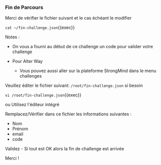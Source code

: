 
### Fin de Parcours


Merci de vérifier le fichier suivant et le cas échéant le modifier

`cat ~/fin-challenge.json`{{exec}}

Notes : 

- On vous a fourni au début de ce challenge un code pour valider votre challenge


- Pour Alter Way
  - Vous pouvez aussi aller sur la plateforme StrongMind dans le menu challenges


Veuillez éditer le fichier suivant: `/root/fin-challenge.json` si besoin

`vi /root/fin-challenge.json`{{exec}}

ou Utilisez l'éditeur intégré


Remplacez/Vérifier dans ce fichier les informations suivantes :

- Nom
- Prénom
- email
- code

Validez - Si tout est OK alors la fin de challenge est arrivée

Merci !